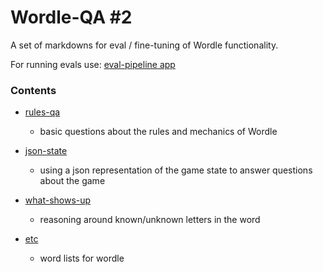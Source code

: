 # Wordle-QA #2

A set of markdowns for eval / fine-tuning of Wordle functionality.

For running evals use: [eval-pipeline app](https://github.com/sutt/py-llama-scripts/tree/master/eval-pipeline-1)

### Contents

 - [rules-qa](./rules-qa)
    - basic questions about the rules and mechanics of Wordle

 - [json-state](./json-state)
   - using a json representation of the game state to answer questions about the game

 - [what-shows-up](./what-shows-up)
    - reasoning around known/unknown letters in the word

 - [etc](./etc)
    - word lists for wordle